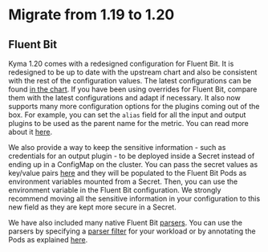 # Migrate from 1.19 to 1.20

## Fluent Bit

Kyma 1.20 comes with a redesigned configuration for Fluent Bit. It is redesigned to be up to date with the upstream chart and also be consistent with the rest of the configuration values. The latest configurations can be found [in the chart](https://github.com/kyma-project/kyma/blob/master/resources/logging/charts/fluent-bit/values.yaml#L134). If you have been using overrides for Fluent Bit, compare them with the latest configurations and adapt if necessary. It also now supports many more configuration options for the plugins coming out of the box. For example, you can set the `alias` field for all the input and output plugins to be used as the parent name for the metric. You can read more about it [here](https://docs.fluentbit.io/manual/administration/monitoring#configuring-aliases).  

We also provide a way to keep the sensitive information - such as credentials for an output plugin - to be deployed inside a Secret instead of ending up in a ConfigMap on the cluster. You can pass the secret values as key/value pairs [here](https://github.com/kyma-project/kyma/blob/master/resources/logging/charts/fluent-bit/values.yaml#L135) and they will be populated to the Fluent Bit Pods as environment variables mounted from a Secret. Then, you can use the environment variable in the Fluent Bit configuration. We strongly recommend moving all the sensitive information in your configuration to this new field as they are kept more secure in a Secret.

We have also included many native Fluent Bit [parsers](https://github.com/kyma-project/kyma/blob/master/resources/logging/charts/fluent-bit/templates/kyma-additions/_parsers.tpl). You can use the parsers by specifying a [parser filter](https://docs.fluentbit.io/manual/pipeline/filters/parser) for your workload or by annotating the Pods as explained [here](https://docs.fluentbit.io/manual/pipeline/filters/kubernetes#suggest-a-parser). 